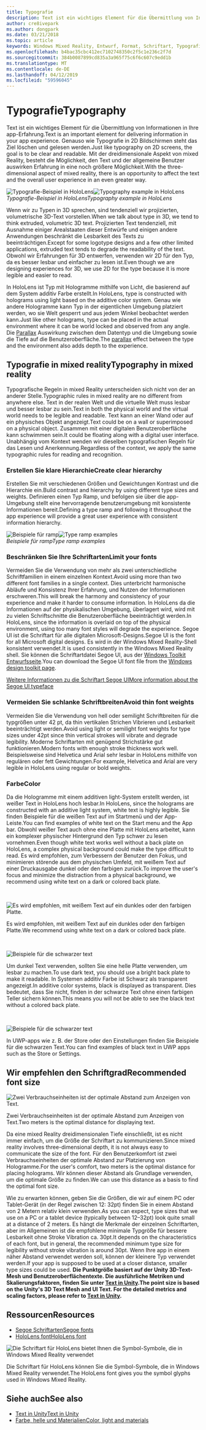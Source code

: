 ```yaml
---
title: Typografie
description: Text ist ein wichtiges Element für die Übermittlung von Informationen in Ihre app-Erfahrung.
author: cre8ivepark
ms.author: dongpark
ms.date: 03/21/2018
ms.topic: article
keywords: Windows Mixed Reality, Entwurf, Format, Schriftart, Typografie, Benutzeroberfläche, ux
ms.openlocfilehash: b4bac35cbc412ec7102748350c2f5c1e236c2f7d
ms.sourcegitcommit: 384b0087899cd835a3a965f75c6f6c607c9edd1b
ms.translationtype: MT
ms.contentlocale: de-DE
ms.lasthandoff: 04/12/2019
ms.locfileid: "59596045"
---
```

# <a name="typography"></a><span data-ttu-id="be0fd-104">Typografie</span><span class="sxs-lookup"><span data-stu-id="be0fd-104">Typography</span></span>

<span data-ttu-id="be0fd-105">Text ist ein wichtiges Element für die Übermittlung von Informationen in Ihre app-Erfahrung.</span><span class="sxs-lookup"><span data-stu-id="be0fd-105">Text is an important element for delivering information in your app experience.</span></span> <span data-ttu-id="be0fd-106">Genauso wie Typografie in 2D Bildschirmen steht das Ziel löschen und gelesen werden.</span><span class="sxs-lookup"><span data-stu-id="be0fd-106">Just like typography on 2D screens, the goal is to be clear and readable.</span></span> <span data-ttu-id="be0fd-107">Mit der dreidimensionale Aspekt von mixed Reality, besteht die Möglichkeit, den Text und der allgemeine Benutzer auswirken Erfahrung in eine noch größere Möglichkeit.</span><span class="sxs-lookup"><span data-stu-id="be0fd-107">With the three-dimensional aspect of mixed reality, there is an opportunity to affect the text and the overall user experience in an even greater way.</span></span>

<span data-ttu-id="be0fd-108">![Typografie-Beispiel in HoloLens](images/640px-typography-hero2.jpg)</span><span class="sxs-lookup"><span data-stu-id="be0fd-108">![Typography example in HoloLens](images/640px-typography-hero2.jpg)</span></span><br>
<span data-ttu-id="be0fd-109">*Typografie-Beispiel in HoloLens*</span><span class="sxs-lookup"><span data-stu-id="be0fd-109">*Typography example in HoloLens*</span></span>

<span data-ttu-id="be0fd-110">Wenn wir zu Typen in 3D sprechen, sind tendenziell wir projizierten, volumetrische 3D-Text vorstellen.</span><span class="sxs-lookup"><span data-stu-id="be0fd-110">When we talk about type in 3D, we tend to think extruded, volumetric 3D text.</span></span> <span data-ttu-id="be0fd-111">Projizierten Text tendenziell, mit Ausnahme einiger Arealstaaten dieser Entwürfe und einigen andere Anwendungen beschränkt die Lesbarkeit des Texts zu beeinträchtigen.</span><span class="sxs-lookup"><span data-stu-id="be0fd-111">Except for some logotype designs and a few other limited applications, extruded text tends to degrade the readability of the text.</span></span> <span data-ttu-id="be0fd-112">Obwohl wir Erfahrungen für 3D entwerfen, verwenden wir 2D für den Typ, da es besser lesbar und einfacher zu lesen ist.</span><span class="sxs-lookup"><span data-stu-id="be0fd-112">Even though we are designing experiences for 3D, we use 2D for the type because it is more legible and easier to read.</span></span>

<span data-ttu-id="be0fd-113">In HoloLens ist Typ mit Hologramme mithilfe von Licht, die basierend auf dem System additiv Farbe erstellt.</span><span class="sxs-lookup"><span data-stu-id="be0fd-113">In HoloLens, type is constructed with holograms using light based on the additive color system.</span></span> <span data-ttu-id="be0fd-114">Genau wie andere Hologramme kann Typ in der eigentlichen Umgebung platziert werden, wo sie Welt gesperrt und aus jedem Winkel beobachtet werden kann.</span><span class="sxs-lookup"><span data-stu-id="be0fd-114">Just like other holograms, type can be placed in the actual environment where it can be world locked and observed from any angle.</span></span> <span data-ttu-id="be0fd-115">Die [Parallax](https://en.wikipedia.org/wiki/Parallax) Auswirkung zwischen dem Datentyp und die Umgebung sowie die Tiefe auf die Benutzeroberfläche.</span><span class="sxs-lookup"><span data-stu-id="be0fd-115">The [parallax](https://en.wikipedia.org/wiki/Parallax) effect between the type and the environment also adds depth to the experience.</span></span>

## <a name="typography-in-mixed-reality"></a><span data-ttu-id="be0fd-116">Typografie in mixed reality</span><span class="sxs-lookup"><span data-stu-id="be0fd-116">Typography in mixed reality</span></span>

<span data-ttu-id="be0fd-117">Typografische Regeln in mixed Reality unterscheiden sich nicht von der an anderer Stelle.</span><span class="sxs-lookup"><span data-stu-id="be0fd-117">Typographic rules in mixed reality are no different from anywhere else.</span></span> <span data-ttu-id="be0fd-118">Text in der realen Welt und die virtuelle Welt muss lesbar und besser lesbar zu sein.</span><span class="sxs-lookup"><span data-stu-id="be0fd-118">Text in both the physical world and the virtual world needs to be legible and readable.</span></span> <span data-ttu-id="be0fd-119">Text kann an einer Wand oder auf ein physisches Objekt angezeigt.</span><span class="sxs-lookup"><span data-stu-id="be0fd-119">Text could be on a wall or superimposed on a physical object.</span></span> <span data-ttu-id="be0fd-120">Zusammen mit einer digitalen Benutzeroberfläche kann schwimmen sein.</span><span class="sxs-lookup"><span data-stu-id="be0fd-120">It could be floating along with a digital user interface.</span></span> <span data-ttu-id="be0fd-121">Unabhängig vom Kontext wenden wir dieselben typografischen Regeln für das Lesen und Anerkennung.</span><span class="sxs-lookup"><span data-stu-id="be0fd-121">Regardless of the context, we apply the same typographic rules for reading and recognition.</span></span>

### <a name="create-clear-hierarchy"></a><span data-ttu-id="be0fd-122">Erstellen Sie klare Hierarchie</span><span class="sxs-lookup"><span data-stu-id="be0fd-122">Create clear hierarchy</span></span>

<span data-ttu-id="be0fd-123">Erstellen Sie mit verschiedenen Größen und Gewichtungen Kontrast und die Hierarchie ein.</span><span class="sxs-lookup"><span data-stu-id="be0fd-123">Build contrast and hierarchy by using different type sizes and weights.</span></span> <span data-ttu-id="be0fd-124">Definieren einen Typ Ramp, und befolgen sie über die app-Umgebung stellt eine hervorragende benutzerumgebung mit konsistente Informationen bereit.</span><span class="sxs-lookup"><span data-stu-id="be0fd-124">Defining a type ramp and following it throughout the app experience will provide a great user experience with consistent information hierarchy.</span></span>

<span data-ttu-id="be0fd-125">![Beispiele für ramp](images/typography-ramp-1000px.jpg)</span><span class="sxs-lookup"><span data-stu-id="be0fd-125">![Type ramp examples](images/typography-ramp-1000px.jpg)</span></span><br>
<span data-ttu-id="be0fd-126">*Beispiele für ramp*</span><span class="sxs-lookup"><span data-stu-id="be0fd-126">*Type ramp examples*</span></span>

### <a name="limit-your-fonts"></a><span data-ttu-id="be0fd-127">Beschränken Sie Ihre Schriftarten</span><span class="sxs-lookup"><span data-stu-id="be0fd-127">Limit your fonts</span></span>

<span data-ttu-id="be0fd-128">Vermeiden Sie die Verwendung von mehr als zwei unterschiedliche Schriftfamilien in einem einzelnen Kontext.</span><span class="sxs-lookup"><span data-stu-id="be0fd-128">Avoid using more than two different font families in a single context.</span></span> <span data-ttu-id="be0fd-129">Dies unterbricht harmonische Abläufe und Konsistenz Ihrer Erfahrung, und Nutzen der Informationen erschweren.</span><span class="sxs-lookup"><span data-stu-id="be0fd-129">This will break the harmony and consistency of your experience and make it harder to consume information.</span></span> <span data-ttu-id="be0fd-130">In HoloLens da die Informationen auf der physikalischen Umgebung, überlagert wird, wird mit zu vielen Schriftschnitte die Benutzeroberfläche beeinträchtigt werden.</span><span class="sxs-lookup"><span data-stu-id="be0fd-130">In HoloLens, since the information is overlaid on top of the physical environment, using too many font styles will degrade the experience.</span></span> <span data-ttu-id="be0fd-131">Segoe UI ist die Schriftart für alle digitalen Microsoft-Designs.</span><span class="sxs-lookup"><span data-stu-id="be0fd-131">Segoe UI is the font for all Microsoft digital designs.</span></span> <span data-ttu-id="be0fd-132">Es wird in der Windows Mixed Reality-Shell konsistent verwendet.</span><span class="sxs-lookup"><span data-stu-id="be0fd-132">It is used consistently in the Windows Mixed Reality shell.</span></span> <span data-ttu-id="be0fd-133">Sie können die Schriftartdatei Segoe UI, aus der [Windows Toolkit Entwurfsseite](https://docs.microsoft.com/windows/uwp/design-downloads/).</span><span class="sxs-lookup"><span data-stu-id="be0fd-133">You can download the Segoe UI font file from the [Windows design toolkit page](https://docs.microsoft.com/windows/uwp/design-downloads/).</span></span>

[<span data-ttu-id="be0fd-134">Weitere Informationen zu die Schriftart Segoe UI</span><span class="sxs-lookup"><span data-stu-id="be0fd-134">More information about the Segoe UI typeface</span></span>](https://docs.microsoft.com/windows/uwp/design/style/typography)

### <a name="avoid-thin-font-weights"></a><span data-ttu-id="be0fd-135">Vermeiden Sie schlanke Schriftbreiten</span><span class="sxs-lookup"><span data-stu-id="be0fd-135">Avoid thin font weights</span></span>

<span data-ttu-id="be0fd-136">Vermeiden Sie die Verwendung von hell oder semilight Schriftbreiten für die typgrößen unter 42 pt, da thin vertikalen Strichen Vibrieren und Lesbarkeit beeinträchtigt werden.</span><span class="sxs-lookup"><span data-stu-id="be0fd-136">Avoid using light or semilight font weights for type sizes under 42pt since thin vertical strokes will vibrate and degrade legibility.</span></span> <span data-ttu-id="be0fd-137">Moderne Schriftarten mit genügend Strichstärke gut funktionieren.</span><span class="sxs-lookup"><span data-stu-id="be0fd-137">Modern fonts with enough stroke thickness work well.</span></span> <span data-ttu-id="be0fd-138">Beispielsweise sind Helvetica und Arial sehr lesbar in HoloLens mithilfe von regulären oder fett Gewichtungen.</span><span class="sxs-lookup"><span data-stu-id="be0fd-138">For example, Helvetica and Arial are very legible in HoloLens using regular or bold weights.</span></span>

### <a name="color"></a><span data-ttu-id="be0fd-139">Farbe</span><span class="sxs-lookup"><span data-stu-id="be0fd-139">Color</span></span>

<span data-ttu-id="be0fd-140">Da die Hologramme mit einem additiven light-System erstellt werden, ist weißer Text in HoloLens hoch lesbar.</span><span class="sxs-lookup"><span data-stu-id="be0fd-140">In HoloLens, since the holograms are constructed with an additive light system, white text is highly legible.</span></span> <span data-ttu-id="be0fd-141">Sie finden Beispiele für die weißen Text auf im Startmenü und der App-Leiste.</span><span class="sxs-lookup"><span data-stu-id="be0fd-141">You can find examples of white text on the Start menu and the App bar.</span></span> <span data-ttu-id="be0fd-142">Obwohl weißer Text auch ohne eine Platte mit HoloLens arbeitet, kann ein komplexer physischer Hintergrund den Typ schwer zu lesen vornehmen.</span><span class="sxs-lookup"><span data-stu-id="be0fd-142">Even though white text works well without a back plate on HoloLens, a complex physical background could make the type difficult to read.</span></span> <span data-ttu-id="be0fd-143">Es wird empfohlen, zum Verbessern der Benutzer den Fokus, und minimieren störende aus dem physischen Umfeld, mit weißem Text auf einer Druckausgabe dunkel oder den farbigen zurück.</span><span class="sxs-lookup"><span data-stu-id="be0fd-143">To improve the user's focus and minimize the distraction from a physical background, we recommend using white text on a dark or colored back plate.</span></span>

<br>


![Es wird empfohlen, mit weißem Text auf ein dunkles oder den farbigen Platte.](images/typography-whiteonblack2-1000px.jpg)

<span data-ttu-id="be0fd-145">Es wird empfohlen, mit weißem Text auf ein dunkles oder den farbigen Platte.</span><span class="sxs-lookup"><span data-stu-id="be0fd-145">We recommend using white text on a dark or colored back plate.</span></span>

<br>


![Beispiele für die schwarzer text](images/640px-typography-textcolors.jpg)

<span data-ttu-id="be0fd-147">Um dunkel Text verwenden, sollten Sie eine helle Platte verwenden, um lesbar zu machen.</span><span class="sxs-lookup"><span data-stu-id="be0fd-147">To use dark text, you should use a bright back plate to make it readable.</span></span> <span data-ttu-id="be0fd-148">In Systemen additiv Farbe ist Schwarz als transparent angezeigt.</span><span class="sxs-lookup"><span data-stu-id="be0fd-148">In additive color systems, black is displayed as transparent.</span></span> <span data-ttu-id="be0fd-149">Dies bedeutet, dass Sie nicht, finden in der schwarze Text ohne einen farbigen Teller sichern können.</span><span class="sxs-lookup"><span data-stu-id="be0fd-149">This means you will not be able to see the black text without a colored back plate.</span></span>

<br>


![Beispiele für die schwarzer text](images/640px-typography-blackonwhite.jpg)

<span data-ttu-id="be0fd-151">In UWP-apps wie z. B. der Store oder den Einstellungen finden Sie Beispiele für die schwarzen Text.</span><span class="sxs-lookup"><span data-stu-id="be0fd-151">You can find examples of black text in UWP apps such as the Store or Settings.</span></span>

## <a name="recommended-font-size"></a><span data-ttu-id="be0fd-152">Wir empfehlen den Schriftgrad</span><span class="sxs-lookup"><span data-stu-id="be0fd-152">Recommended font size</span></span>

![Zwei Verbrauchseinheiten ist der optimale Abstand zum Anzeigen von Text.](images/typography-distance-1000px.jpg)

<span data-ttu-id="be0fd-154">Zwei Verbrauchseinheiten ist der optimale Abstand zum Anzeigen von Text.</span><span class="sxs-lookup"><span data-stu-id="be0fd-154">Two meters is the optimal distance for displaying text.</span></span>

<span data-ttu-id="be0fd-155">Da eine mixed Reality dreidimensionalen Tiefe einschließt, ist es nicht immer einfach, um die Größe der Schriftart zu kommunizieren.</span><span class="sxs-lookup"><span data-stu-id="be0fd-155">Since mixed reality involves three-dimensional depth, it is not always easy to communicate the size of the font.</span></span> <span data-ttu-id="be0fd-156">Für den Benutzerkomfort ist zwei Verbrauchseinheiten der optimale Abstand zur Platzierung von Hologramme.</span><span class="sxs-lookup"><span data-stu-id="be0fd-156">For the user's comfort, two meters is the optimal distance for placing holograms.</span></span> <span data-ttu-id="be0fd-157">Wir können dieser Abstand als Grundlage verwenden, um die optimale Größe zu finden.</span><span class="sxs-lookup"><span data-stu-id="be0fd-157">We can use this distance as a basis to find the optimal font size.</span></span>

<span data-ttu-id="be0fd-158">Wie zu erwarten können, geben Sie die Größen, die wir auf einem PC oder Tablet-Gerät (in der Regel zwischen 12: 32pt) finden Sie in einem Abstand von 2 Metern relativ klein verwenden.</span><span class="sxs-lookup"><span data-stu-id="be0fd-158">As you can expect, type sizes that we use on a PC or a tablet device (typically between 12–32pt) look quite small at a distance of 2 meters.</span></span> <span data-ttu-id="be0fd-159">Es hängt die Merkmale der einzelnen Schriftarten, aber im Allgemeinen ist die empfohlene minimale Typgröße für bessere Lesbarkeit ohne Stroke Vibration ca. 30pt.</span><span class="sxs-lookup"><span data-stu-id="be0fd-159">It depends on the characteristics of each font, but in general, the recommended minimum type size for legibility without stroke vibration is around 30pt.</span></span> <span data-ttu-id="be0fd-160">Wenn Ihre app in einem näher Abstand verwendet werden soll, können der kleinere Typ verwendet werden.</span><span class="sxs-lookup"><span data-stu-id="be0fd-160">If your app is supposed to be used at a closer distance, smaller type sizes could be used.</span></span> <span data-ttu-id="be0fd-161">**Die Punktgröße basiert auf der Unity 3D-Text-Mesh und Benutzeroberflächentexte. Die ausführliche Metriken und Skalierungsfaktoren, finden Sie unter [Text in Unity](text-in-unity.md).**</span><span class="sxs-lookup"><span data-stu-id="be0fd-161">**The point size is based on the Unity's 3D Text Mesh and UI Text. For the detailed metrics and scaling factors, please refer to [Text in Unity](text-in-unity.md).**</span></span>

## <a name="resources"></a><span data-ttu-id="be0fd-162">Ressourcen</span><span class="sxs-lookup"><span data-stu-id="be0fd-162">Resources</span></span>
* [<span data-ttu-id="be0fd-163">Segoe Schriftarten</span><span class="sxs-lookup"><span data-stu-id="be0fd-163">Segoe fonts</span></span>](http://download.microsoft.com/download/1/B/C/1BCF071A-78EE-4968-ACBE-15461C274B61/Segoe%20fonts%20v1705.zip)
* [<span data-ttu-id="be0fd-164">HoloLens font</span><span class="sxs-lookup"><span data-stu-id="be0fd-164">HoloLens font</span></span>](http://download.microsoft.com/download/3/8/D/38D659E2-4B9C-413A-B2E7-1956181DC427/Hololens%20font.zip)

![Die Schriftart für HoloLens bietet Ihnen die Symbol-Symbole, die in Windows Mixed Reality verwendet](images/300px-hololensmdl2symbols.jpg)

<span data-ttu-id="be0fd-166">Die Schriftart für HoloLens können Sie die Symbol-Symbole, die in Windows Mixed Reality verwendet.</span><span class="sxs-lookup"><span data-stu-id="be0fd-166">The HoloLens font gives you the symbol glyphs used in Windows Mixed Reality.</span></span>

## <a name="see-also"></a><span data-ttu-id="be0fd-167">Siehe auch</span><span class="sxs-lookup"><span data-stu-id="be0fd-167">See also</span></span>
* [<span data-ttu-id="be0fd-168">Text in Unity</span><span class="sxs-lookup"><span data-stu-id="be0fd-168">Text in Unity</span></span>](http://holodocsfuture/index.php?title=Text_in_Unity&action=edit&redlink=1)
* [<span data-ttu-id="be0fd-169">Farbe, helle und Materialien</span><span class="sxs-lookup"><span data-stu-id="be0fd-169">Color, light and materials</span></span>](color,-light-and-materials.md)
